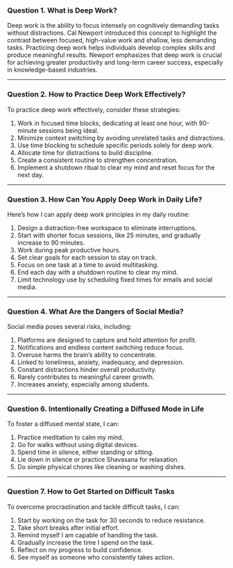### Question 1. What is Deep Work?

Deep work is the ability to focus intensely on cognitively demanding tasks without distractions. Cal Newport introduced this concept to highlight the contrast between focused, high-value work and shallow, less demanding tasks. Practicing deep work helps individuals develop complex skills and produce meaningful results. Newport emphasizes that deep work is crucial for achieving greater productivity and long-term career success, especially in knowledge-based industries.

---

### Question 2. How to Practice Deep Work Effectively?

To practice deep work effectively, consider these strategies:  
1. Work in focused time blocks, dedicating at least one hour, with 90-minute sessions being ideal.  
2. Minimize context switching by avoiding unrelated tasks and distractions.  
3. Use time blocking to schedule specific periods solely for deep work.  
4. Allocate time for distractions to build discipline.  
5. Create a consistent routine to strengthen concentration.  
6. Implement a shutdown ritual to clear my mind and reset focus for the next day.  

---

### Question 3. How Can You Apply Deep Work in Daily Life?

Here’s how I can apply deep work principles in my daily routine:  
1. Design a distraction-free workspace to eliminate interruptions.  
2. Start with shorter focus sessions, like 25 minutes, and gradually increase to 90 minutes.  
3. Work during peak productive hours.  
4. Set clear goals for each session to stay on track.  
5. Focus on one task at a time to avoid multitasking.  
6. End each day with a shutdown routine to clear my mind.  
7. Limit technology use by scheduling fixed times for emails and social media.  

---

### Question 4. What Are the Dangers of Social Media?

Social media poses several risks, including:  
1. Platforms are designed to capture and hold attention for profit.  
2. Notifications and endless content switching reduce focus.  
3. Overuse harms the brain’s ability to concentrate.  
4. Linked to loneliness, anxiety, inadequacy, and depression.  
5. Constant distractions hinder overall productivity.  
6. Rarely contributes to meaningful career growth.  
7. Increases anxiety, especially among students.  

---

### Question 6. Intentionally Creating a Diffused Mode in Life

To foster a diffused mental state, I can:  
1. Practice meditation to calm my mind.  
2. Go for walks without using digital devices.  
3. Spend time in silence, either standing or sitting.  
4. Lie down in silence or practice Shavasana for relaxation.  
5. Do simple physical chores like cleaning or washing dishes.  

---

### Question 7. How to Get Started on Difficult Tasks

To overcome procrastination and tackle difficult tasks, I can:  
1. Start by working on the task for 30 seconds to reduce resistance.  
2. Take short breaks after initial effort.  
3. Remind myself I am capable of handling the task.  
4. Gradually increase the time I spend on the task.  
5. Reflect on my progress to build confidence.  
6. See myself as someone who consistently takes action.  